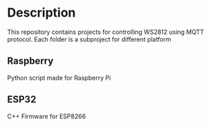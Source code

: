 # Description
This repository contains projects for controlling WS2812 using MQTT protocol.
Each folder is a subproject for different platform

## Raspberry
Python script made for Raspberry Pi

## ESP32
C++ Firmware for ESP8266